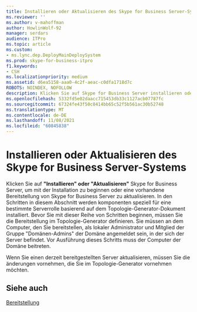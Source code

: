 ```yaml
---
title: Installieren oder Aktualisieren des Skype for Business Server-Systems
ms.reviewer: ''
ms.author: v-mahoffman
author: HowlinWolf-92
manager: serdars
audience: ITPro
ms.topic: article
ms.custom:
- ms.lync.dep.DeployMainDeploySystem
ms.prod: skype-for-business-itpro
f1.keywords:
- CSH
ms.localizationpriority: medium
ms.assetid: d6ea5158-aaa0-4c2f-aeac-c0dfa1718d7c
ROBOTS: NOINDEX, NOFOLLOW
description: Klicken Sie auf Skype for Business Server installieren oder aktualisieren, um mit der Installation zu beginnen oder eine vorhandene Bereitstellung von Skype for Business Server zu aktualisieren. In den Schritten in diesem Abschnitt werden komponenten speziell für eine bestimmte Serverrolle basierend auf dem Topologie-Generator-Dokument installiert. Bevor Sie mit dieser Reihe von Schritten beginnen, müssen Sie die Bereitstellung im Topologie-Generator definieren. Sie müssen an dem Computer, den Sie bereitstellen, als lokaler Administrator und Mitglied der Gruppe "Domänen-Admins" der Domäne angemeldet sein, in der sich der Server befindet. Vor Ausführung dieses Schritts muss der Computer der Domäne beitreten.
ms.openlocfilehash: 5332fd5e02daacc715453db33c1127acb07787fc
ms.sourcegitcommit: 67324fe43f50c8414bb65c52f5b561ac30b52748
ms.translationtype: MT
ms.contentlocale: de-DE
ms.lasthandoff: 11/08/2021
ms.locfileid: "60845838"
---
```

# <a name="install-or-update-skype-for-business-server-system"></a>Installieren oder Aktualisieren des Skype for Business Server-Systems

Klicken Sie auf **"Installieren" oder "Aktualisieren"** Skype for Business Server, um mit der Installation zu beginnen oder eine vorhandene Bereitstellung von Skype for Business Server zu aktualisieren. In den Schritten in diesem Abschnitt werden komponenten speziell für eine bestimmte Serverrolle basierend auf dem Topologie-Generator-Dokument installiert. Bevor Sie mit dieser Reihe von Schritten beginnen, müssen Sie die Bereitstellung im Topologie-Generator definieren. Sie müssen an dem Computer, den Sie bereitstellen, als lokaler Administrator und Mitglied der Gruppe "Domänen-Admins" der Domäne angemeldet sein, in der sich der Server befindet. Vor Ausführung dieses Schritts muss der Computer der Domäne beitreten.

Wenn Sie einen derzeit bereitgestellten Server aktualisieren, müssen Sie die änderungen vornehmen, die Sie im Topologie-Generator vornehmen möchten.

## <a name="see-also"></a>Siehe auch

[Bereitstellung](/previous-versions/office/lync-server-2013/lync-server-2013-deployment)